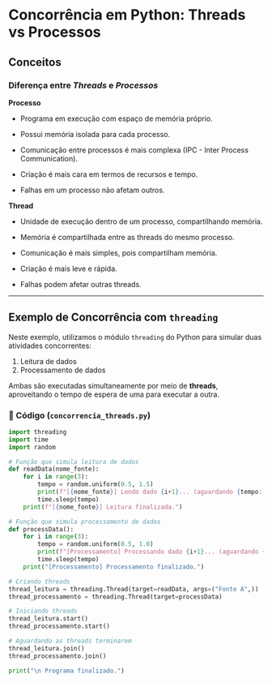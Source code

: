 # Concorrência em Python: Threads vs Processos

## Conceitos

###  Diferença entre _Threads_ e _Processos_

 **Processo** 
- Programa em execução com espaço de memória próprio.

- Possui memória isolada para cada processo.

- Comunicação entre processos é mais complexa (IPC - Inter Process Communication).

- Criação é mais cara em termos de recursos e tempo.

- Falhas em um processo não afetam outros.

**Thread** 

- Unidade de execução dentro de um processo, compartilhando memória.

- Memória é compartilhada entre as threads do mesmo processo.

- Comunicação é mais simples, pois compartilham memória.

- Criação é mais leve e rápida.

- Falhas podem afetar outras threads.

---

##  Exemplo de Concorrência com `threading`

Neste exemplo, utilizamos o módulo `threading` do Python para simular duas atividades concorrentes:

1. Leitura de dados
2. Processamento de dados

Ambas são executadas simultaneamente por meio de **threads**, aproveitando o tempo de espera de uma para executar a outra.

### 🔧 Código (`concorrencia_threads.py`)

```python
import threading
import time
import random

# Função que simula leitura de dados
def readData(nome_fonte):
    for i in range(3):
        tempo = random.uniform(0.5, 1.5)
        print(f"[{nome_fonte}] Lendo dado {i+1}... (aguardando {tempo:.2f}s)")
        time.sleep(tempo)
    print(f"[{nome_fonte}] Leitura finalizada.")

# Função que simula processamento de dados
def processData():
    for i in range(3):
        tempo = random.uniform(0.5, 1.0)
        print(f"[Processamento] Processando dado {i+1}... (aguardando {tempo:.2f}s)")
        time.sleep(tempo)
    print("[Processamento] Processamento finalizado.")

# Criando threads
thread_leitura = threading.Thread(target=readData, args=("Fonte A",))
thread_processamento = threading.Thread(target=processData)

# Iniciando threads
thread_leitura.start()
thread_processamento.start()

# Aguardando as threads terminarem
thread_leitura.join()
thread_processamento.join()

print("\n Programa finalizado.")
```
